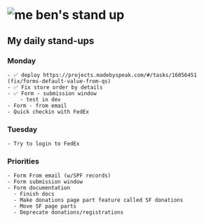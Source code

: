 # ![me](https://avatars2.githubusercontent.com/u/5232044?s=50&v=4) ben's stand up

## My daily stand-ups
    
### Monday

    - ✅ deploy https://projects.madebyspeak.com/#/tasks/16056451 (fix/forms-default-value-from-qs)
    - ✅ Fix store order by details
    - ✅ Form - submission window
        - test in dev
    - Form - from email
    - Quick checkin with FedEx
    
 ### Tuesday 
 
    - Try to login to FedEx
    

### Priorities 

    - Form From email (w/SPF records)
    - Form submission window
    - Form documentation
      - Finish docs
      - Make donations page part feature called SF donations
      - Move SF page parts
      - Deprecate donations/registrations
      
